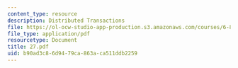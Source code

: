 ```yaml
---
content_type: resource
description: Distributed Transactions
file: https://ol-ocw-studio-app-production.s3.amazonaws.com/courses/6-826-principles-of-computer-systems-spring-2002/b90ad3c86d9479ca863aca511ddb2259_27.pdf
file_type: application/pdf
resourcetype: Document
title: 27.pdf
uid: b90ad3c8-6d94-79ca-863a-ca511ddb2259
---
```

